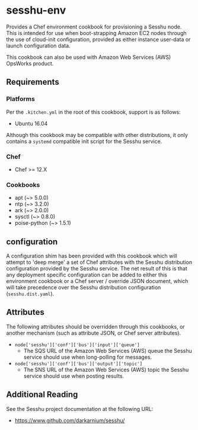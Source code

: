 # sesshu-env

Provides a Chef environment cookbook for provisioning a Sesshu node. This is intended for use when boot-strapping Amazon EC2 nodes through the use of cloud-init configuration, provided as either instance user-data or launch configuration data.

This cookbook can also be used with Amazon Web Services (AWS) OpsWorks product.

## Requirements

### Platforms

Per the `.kitchen.yml` in the root of this cookbook, support is as follows:

* Ubuntu 16.04

Although this cookbook may be compatible with other distributions, it only contains a `systemd` compatible init script for the Sesshu service.

### Chef

* Chef >= 12.X

### Cookbooks

* apt (~> 5.0.0)
* ntp (~> 3.2.0)
* ark (~> 2.0.0)
* sysctl (~> 0.8.0)
* poise-python (~> 1.5.1)

## configuration

A configuration shim has been provided with this cookbook which will attempt to 'deep merge' a set of Chef attributes with the Sesshu distribution configuration provided by the Sesshu service. The net result of this is that any deployment specific configuration can be added to either this environment cookbook or a Chef server / override JSON document, which will take precedence over the Sesshu distribution configuration (`sesshu.dist.yaml`).

## Attributes

The following attributes should be overridden through this cookbooks, or another mechanism (such as attribute JSON, or Chef server attributes).

* `node['sesshu']['conf']['bus']['input']['queue']`
  * The SQS URL of the Amazon Web Services (AWS) queue the Sesshu service should use when long-polling for messages.
* `node['sesshu']['conf']['bus']['output']['topic']`
  * The SNS URL of the Amazon Web Services (AWS) topic the Sesshu service should use when posting results.

## Additional Reading

See the Sesshu project documentation at the following URL:

* https://www.github.com/darkarnium/sesshu/
